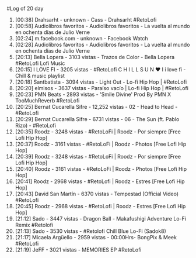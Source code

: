 #Log of 20 day

1. [00:38] Drahsarht - unknown - Cass - Drahsarht #RetoLofi
1. [00:58] Audiolibros favoritos - Audiolibros favoritos - La vuelta al mundo en ochenta días de Julio Verne
1. [02:24] m.facebook.com - unknown - Facebook Watch
1. [02:28] Audiolibros favoritos - Audiolibros favoritos - La vuelta al mundo en ochenta días de Julio Verne
1. [20:13] Bella Lopera - 3103 vistas - Trazos de Color - Bella Lopera #RetoLofi Lofi Music
1. [20:15] I LOVE FI - 3205 vistas - #RetoLofi   C H I L L S U N ♥ I  i love fi - Chill & music playlist
1. [20:18] Santbatista - 3094 vistas - Light Out - Lo-fi Hip Hop | #RetoLofi
1. [20:20] elmisos - 3637 vistas - Paraíso vacío | Lo-fi Hip Hop | #RetoLofi
1. [20:23] PMN Beats - 2893 vistas - 'Smile Divine' Prod By PMN X TooMuchReverb #RetoLofi
1. [20:25] Bernat Cucarella Sifre - 12,252 vistas - 02 - Head to Head - #RetoLofi
1. [20:29] Bernat Cucarella Sifre - 6731 vistas - 06 - The Sun (ft. Pablo Rizo) - #RetoLofi
1. [20:35] Roodz - 3248 vistas - #RetoLoFi | Roodz - Por siempre [Free Lofi Hip Hop]
1. [20:37] Roodz - 3161 vistas - #RetoLoFi | Roodz - Photos [Free Lofi Hip Hop]
1. [20:39] Roodz - 3248 vistas - #RetoLoFi | Roodz - Por siempre [Free Lofi Hip Hop]
1. [20:40] Roodz - 3161 vistas - #RetoLoFi | Roodz - Photos [Free Lofi Hip Hop]
1. [20:41] Roodz - 2968 vistas - #RetoLofi | Roodz - Estres [Free Lofi Hip Hop]
1. [20:43] David San Martín - 6370 vistas - Tempestad (Official Video) #RetoLofi
1. [20:45] Roodz - 2968 vistas - #RetoLofi | Roodz - Estres [Free Lofi Hip Hop]
1. [21:12] Sado - 3447 vistas - Dragon Ball - Makafushigi Adventure Lo-Fi Remix #Retolofi
1. [21:13] Sado - 3530 vistas - #Retolofi Chill Blue Lo-Fi (Sadok8)
1. [21:17] Micaela Argüello - 2959 vistas - 00:00Hrs- BongPix & Meek #RetoLofi
1. [21:19] JeFF - 3021 vistas - MEMORIES EP #RetoLofi
